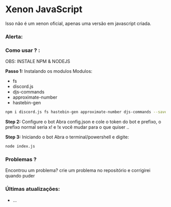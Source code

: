 # Xenon JavaScript

Isso não é um xenon oficial, apenas uma versão em javascript criada.

### Alerta:


### Como usar ? :
OBS: INSTALE NPM & NODEJS


**Passo 1:** Instalando os modulos
Modulos:

- fs
- discord.js
- djs-commands
- approximate-number
- hastebin-gen

```sh
npm i discord.js fs hastebin-gen approximate-number djs-commands --save
```

**Step 2:** Configure o bot
Abra config.json e cole o token do bot e prefixo,
o prefixo normal seria x! e !x você mudar para o que quiser ..

**Step 3:** Iniciando o bot
Abra o terminal/powershell e digite:
```sh
node index.js
```

### Problemas ?
Encontrou um problema? crie um problema no repositório e corrigirei quando puder


### Últimas atualizações:
- ...
#

